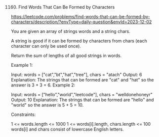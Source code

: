 1160. Find Words That Can Be Formed by Characters

https://leetcode.com/problems/find-words-that-can-be-formed-by-characters/description/?envType=daily-question&envId=2023-12-02


You are given an array of strings words and a string chars.

A string is good if it can be formed by characters from chars (each character can only be used once).

Return the sum of lengths of all good strings in words.

 

Example 1:

Input: words = ["cat","bt","hat","tree"], chars = "atach"
Output: 6
Explanation: The strings that can be formed are "cat" and "hat" so the answer is 3 + 3 = 6.
Example 2:

Input: words = ["hello","world","leetcode"], chars = "welldonehoneyr"
Output: 10
Explanation: The strings that can be formed are "hello" and "world" so the answer is 5 + 5 = 10.
 

Constraints:

1 <= words.length <= 1000
1 <= words[i].length, chars.length <= 100
words[i] and chars consist of lowercase English letters.
